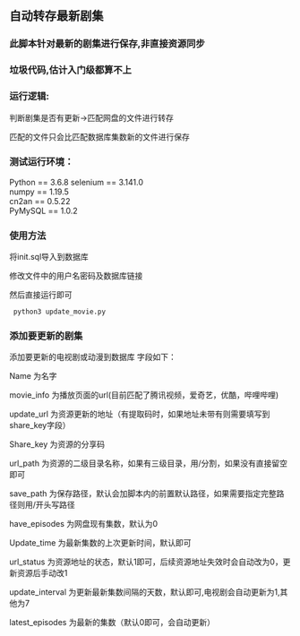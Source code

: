 ## 自动转存最新剧集
### 此脚本针对最新的剧集进行保存,非直接资源同步
### 垃圾代码,估计入门级都算不上 

###  运行逻辑:

判断剧集是否有更新→匹配网盘的文件进行转存

匹配的文件只会比匹配数据库集数新的文件进行保存


### 测试运行环境：
Python == 3.6.8
selenium == 3.141.0</br>
numpy == 1.19.5</br>
cn2an == 0.5.22</br>
PyMySQL == 1.0.2</br>

### 使用方法</br>

将init.sql导入到数据库</br>

修改文件中的用户名密码及数据库链接</br>

然后直接运行即可</br>

<code> python3 update_movie.py</code>

### 添加要更新的剧集

添加要更新的电视剧或动漫到数据库   字段如下：</br>

Name 为名字</br>

movie_info 为播放页面的url(目前匹配了腾讯视频，爱奇艺，优酷，哔哩哔哩)</br>

update_url 为资源更新的地址（有提取码时，如果地址未带有则需要填写到share_key字段）</br>

Share_key 为资源的分享码</br>

url_path 为资源的二级目录名称，如果有三级目录，用/分割，如果没有直接留空即可</br>

save_path 为保存路径，默认会加脚本内的前置默认路径，如果需要指定完整路径则用/开头写路径</br>

have_episodes 为网盘现有集数，默认为0</br>

Update_time 为最新集数的上次更新时间，默认即可</br>

url_status 为资源地址的状态，默认1即可，后续资源地址失效时会自动改为0，更新资源后手动改1</br>

update_interval  为更新最新集数间隔的天数，默认即可,电视剧会自动更新为1,其他为7</br>  

latest_episodes 为最新的集数（默认0即可，会自动更新）</br>
